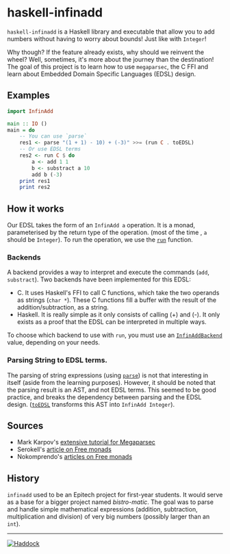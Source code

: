 # haskell-infinadd

`haskell-infinadd` is a Haskell library and executable that allow you to add numbers without having to worry about bounds! Just like with `Integer`!

Why though? If the feature already exists, why should we reinvent the wheel? Well, sometimes, it's more about the journey than the destination! The goal of this project is to learn how to use `megaparsec`, the C FFI and learn about Embedded Domain Specific Languages (EDSL) design.

## Examples

```haskell
import InfinAdd

main :: IO ()
main = do
    -- You can use `parse`
    res1 <- parse "(1 + 1) - 10) + (-3)" >>= (run C . toEDSL)
    -- Or use EDSL terms
    res2 <- run C $ do
        a <- add 1 1
        b <- substract a 10
        add b (-3)
    print res1
    print res2
```

## How it works

Our EDSL takes the form of an `InfinAdd a` operation. It is a monad, parameterised by the return type of the operation. (most of the time , `a` should be `Integer`). To run the operation, we use the [`run`](https://arthi-chaud.github.io/haskell-infinadd/InfinAdd.html#v:run) function.

### Backends

A backend provides a way to interpret and execute the commands (`add`, `substract`). Two backends have been implemented for this EDSL:

- C. It uses Haskell's FFI to call C functions, which take the two operands as strings (`char *`). These C functions fill a buffer with the result of the addition/subtraction, as a string.
- Haskell. It is really simple as it only consists of calling (+) and (-). It only exists as a proof that the EDSL can be interpreted in multiple ways.

To choose which backend to use with `run`, you must use an [`InfinAddBackend`](https://arthi-chaud.github.io/haskell-infinadd/InfinAdd.html#t:InfinAddBackend) value, depending on your needs.

### Parsing String to EDSL terms.

The parsing of string expressions (using [`parse`](https://arthi-chaud.github.io/haskell-infinadd/InfinAdd-Parser.html#v:parse)) is not that interesting in itself (aside from the learning purposes). However, it should be noted that the parsing result is an AST, and not EDSL terms. This seemed to be good practice, and breaks the dependency between parsing and the EDSL design. ([`toEDSL`](https://arthi-chaud.github.io/haskell-infinadd/InfinAdd-Parser.html#v:toEDSL) transforms this AST into `InfinAdd Integer`).

## Sources

- Mark Karpov's [extensive tutorial for Megaparsec](https://markkarpov.com/tutorial/megaparsec.html)
- Serokell's [article on Free monads](https://serokell.io/blog/introduction-to-free-monads)
- Nokomprendo's [articles on Free monads](https://nokomprendo.gitlab.io/posts/tuto_084/2022-03-10-fr-README.html)

## History

`infinadd` used to be an Epitech project for first-year students. It would serve as a base for a bigger project named *bistro-matic*. The goal was to parse and handle simple mathematical expressions (addition, subtraction, multiplication and division) of very big numbers (possibly larger than an `int`).

---

[![Haddock](https://img.shields.io/badge/Documentation-Haddock-purple)](https://arthi-chaud.github.io/haskell-infinadd)
